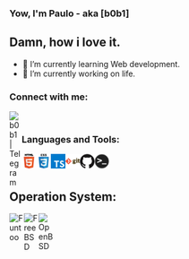 ### Yow, I'm Paulo - aka [b0b1]

## Damn, how i love it.
- 🌱 I’m currently learning Web development.
- 🔭 I’m currently working on life.

### Connect with me:

[<img align="left" alt="b0b1 | Telegram" width="22px" src="https://cdn.jsdelivr.net/npm/simple-icons@v3/icons/telegram.svg" />][telegram]

<br />

### Languages and Tools:

<img align="left" alt="HTML5" width="26px" src="https://raw.githubusercontent.com/github/explore/80688e429a7d4ef2fca1e82350fe8e3517d3494d/topics/html/html.png" />
<img align="left" alt="CSS3" width="26px" src="https://raw.githubusercontent.com/github/explore/80688e429a7d4ef2fca1e82350fe8e3517d3494d/topics/css/css.png" />
<img align="left" alt="TypeScript" width="26px" src="https://raw.githubusercontent.com/github/explore/80688e429a7d4ef2fca1e82350fe8e3517d3494d/topics/typescript/typescript.png" />
<img align="left" alt="Git" width="26px" src="https://raw.githubusercontent.com/github/explore/80688e429a7d4ef2fca1e82350fe8e3517d3494d/topics/git/git.png" />
<img align="left" alt="GitHub" width="26px" src="https://raw.githubusercontent.com/github/explore/78df643247d429f6cc873026c0622819ad797942/topics/github/github.png" />
<img align="left" alt="Terminal" width="26px" src="https://raw.githubusercontent.com/github/explore/80688e429a7d4ef2fca1e82350fe8e3517d3494d/topics/terminal/terminal.png" />

<br />
<br />

## Operation System:

[<img align="left" alt="Funtoo" width="26px" src="https://simpleicons.org/icons/gentoo.svg" />][funtoo]
[<img align="left" alt="FreeBSD" width="26px" src="https://simpleicons.org/icons/freebsd.svg" />][freebsd]
[<img align="left" alt="OpenBSD" width="26px" src="https://simpleicons.org/icons/openbsd.svg" />][openbsd]


[telegram]: https://t.me/b_0_b_1
[funtoo]: https://www.funtoo.org/
[openbsd]: https://www.openbsd.org/
[freebsd]: https://www.freebsd.org/
